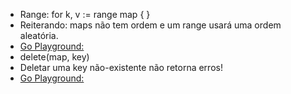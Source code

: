 - Range: for k, v := range map { }
- Reiterando: maps não tem ordem e um range usará uma ordem aleatória.
- [Go Playground: ](https://play.golang.org/p/6zEMfIP-AE)
- delete(map, key)
- Deletar uma key não-existente não retorna erros!
- [Go Playground: ](https://play.golang.org/p/0uuIicU3Zz)
